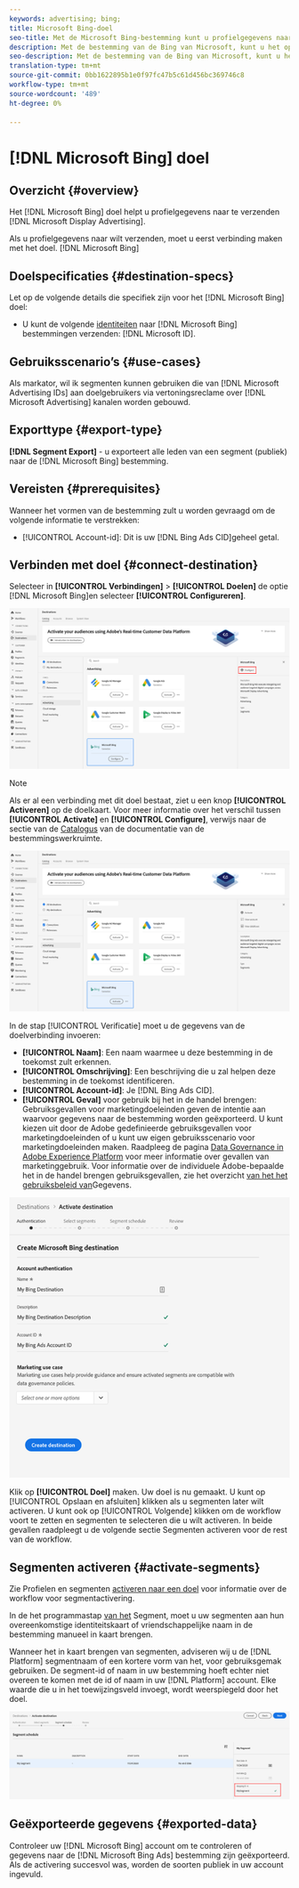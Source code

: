 ```yaml
---
keywords: advertising; bing;
title: Microsoft Bing-doel
seo-title: Met de Microsoft Bing-bestemming kunt u profielgegevens naar Microsoft Display Advertising verzenden.
description: Met de bestemming van de Bing van Microsoft, kunt u het opnieuw richten en publiek gerichte digitale campagnes over de Reclame van de Vertoning van Microsoft uitvoeren.
seo-description: Met de bestemming van de Bing van Microsoft, kunt u het opnieuw richten en publiek gerichte digitale campagnes over de Reclame van de Vertoning van Microsoft uitvoeren.
translation-type: tm+mt
source-git-commit: 0bb1622895b1e0f97fc47b5c61d456bc369746c8
workflow-type: tm+mt
source-wordcount: '489'
ht-degree: 0%

---
```



# [!DNL Microsoft Bing] doel

## Overzicht {#overview}

Het [!DNL Microsoft Bing] doel helpt u profielgegevens naar te verzenden [!DNL Microsoft Display Advertising].

Als u profielgegevens naar wilt verzenden, moet u eerst verbinding maken met het doel. [!DNL Microsoft Bing]

## Doelspecificaties {#destination-specs}

Let op de volgende details die specifiek zijn voor het [!DNL Microsoft Bing] doel:

* U kunt de volgende [identiteiten](../../../identity-service/namespaces.md) naar [!DNL Microsoft Bing] bestemmingen verzenden: [!DNL Microsoft ID].

## Gebruiksscenario’s {#use-cases}

Als markator, wil ik segmenten kunnen gebruiken die van [!DNL Microsoft Advertising IDs] aan doelgebruikers via vertoningsreclame over [!DNL Microsoft Advertising] kanalen worden gebouwd.

## Exporttype {#export-type}

**[!DNL Segment Export]** - u exporteert alle leden van een segment (publiek) naar de [!DNL Microsoft Bing] bestemming.

## Vereisten {#prerequisites}

Wanneer het vormen van de bestemming zult u worden gevraagd om de volgende informatie te verstrekken:

* [!UICONTROL Account-id]: Dit is uw [!DNL Bing Ads CID]geheel getal.

## Verbinden met doel {#connect-destination}

Selecteer in **[!UICONTROL Verbindingen]** > **[!UICONTROL Doelen]** de optie [!DNL Microsoft Bing]en selecteer **[!UICONTROL Configureren]**.

![Bestemming Microsoft Bing configureren](../../assets/catalog/advertising/bing/configure.png)

>[!NOTE]
>
>Als er al een verbinding met dit doel bestaat, ziet u een knop **[!UICONTROL Activeren]** op de doelkaart. Voor meer informatie over het verschil tussen **[!UICONTROL Activate]** en **[!UICONTROL Configure]**, verwijs naar de sectie van de [Catalogus](../../ui/destinations-workspace.md#catalog) van de documentatie van de bestemmingswerkruimte.
>
>![Microsoft Bing-doel activeren](../../assets/catalog/advertising/bing/activate.png)

In de stap [!UICONTROL Verificatie] moet u de gegevens van de doelverbinding invoeren:

* **[!UICONTROL Naam]**: Een naam waarmee u deze bestemming in de toekomst zult erkennen.
* **[!UICONTROL Omschrijving]**: Een beschrijving die u zal helpen deze bestemming in de toekomst identificeren.
* **[!UICONTROL Account-id]**: Je [!DNL Bing Ads CID].
* **[!UICONTROL Geval]** voor gebruik bij het in de handel brengen: Gebruiksgevallen voor marketingdoeleinden geven de intentie aan waarvoor gegevens naar de bestemming worden geëxporteerd. U kunt kiezen uit door de Adobe gedefinieerde gebruiksgevallen voor marketingdoeleinden of u kunt uw eigen gebruiksscenario voor marketingdoeleinden maken. Raadpleeg de pagina [Data Governance in Adobe Experience Platform](../../../rtcdp/privacy/data-governance-overview.md#destinations) voor meer informatie over gevallen van marketinggebruik. Voor informatie over de individuele Adobe-bepaalde het in de handel brengen gebruiksgevallen, zie het overzicht [van het het gebruiksbeleid van](../../../data-governance/policies/overview.md#core-actions)Gegevens.

![Verificatie van Microsoft Bing-bestemming](../../assets/catalog/advertising/bing/authentication.png)

Klik op **[!UICONTROL Doel]** maken. Uw doel is nu gemaakt. U kunt op [!UICONTROL Opslaan en afsluiten] klikken als u segmenten later wilt activeren. U kunt ook op [!UICONTROL Volgende] klikken om de workflow voort te zetten en segmenten te selecteren die u wilt activeren. In beide gevallen raadpleegt u de volgende sectie Segmenten [](#activate-segments)activeren voor de rest van de workflow.

## Segmenten activeren {#activate-segments}

Zie Profielen en segmenten [activeren naar een doel](../../ui/activate-destinations.md#select-attributes) voor informatie over de workflow voor segmentactivering.

In de het programmastap [van het](../../ui/activate-destinations.md#segment-schedule) Segment, moet u uw segmenten aan hun overeenkomstige identiteitskaart of vriendschappelijke naam in de bestemming manueel in kaart brengen.

Wanneer het in kaart brengen van segmenten, adviseren wij u de [!DNL Platform] segmentnaam of een kortere vorm van het, voor gebruiksgemak gebruiken. De segment-id of naam in uw bestemming hoeft echter niet overeen te komen met de id of naam in uw [!DNL Platform] account. Elke waarde die u in het toewijzingsveld invoegt, wordt weerspiegeld door het doel.

![Id voor segmenttoewijzing](../../assets/common/segment-mapping-id.png)

## Geëxporteerde gegevens {#exported-data}

Controleer uw [!DNL Microsoft Bing] account om te controleren of gegevens naar de [!DNL Microsoft Bing Ads] bestemming zijn geëxporteerd. Als de activering succesvol was, worden de soorten publiek in uw account ingevuld.